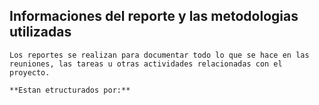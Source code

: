 ## Informaciones del reporte y las metodologias utilizadas

	Los reportes se realizan para documentar todo lo que se hace en las reuniones, las tareas u otras actividades relacionadas con el proyecto.

	**Estan etructurados por:**

